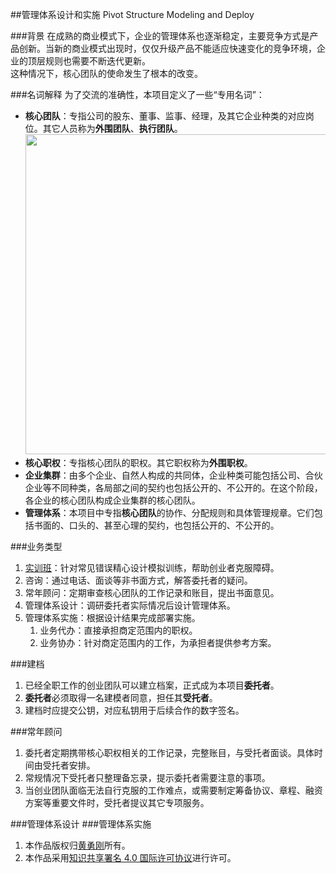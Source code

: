 ##管理体系设计和实施
Pivot Structure Modeling and Deploy

###背景
在成熟的商业模式下，企业的管理体系也逐渐稳定，主要竞争方式是产品创新。当新的商业模式出现时，仅仅升级产品不能适应快速变化的竞争环境，企业的顶层规则也需要不断迭代更新。  
这种情况下，核心团队的使命发生了根本的改变。  

###名词解释
为了交流的准确性，本项目定义了一些“专用名词”：

* **核心团队**：专指公司的股东、董事、监事、经理，及其它企业种类的对应岗位。其它人员称为**外围团队**、**执行团队**。
<img src="img/kernel.png" width=512></img>
* **核心职权**：专指核心团队的职权。其它职权称为**外围职权**。
* **企业集群**：由多个企业、自然人构成的共同体，企业种类可能包括公司、合伙企业等不同种类，各局部之间的契约也包括公开的、不公开的。在这个阶段，各企业的核心团队构成企业集群的核心团队。
* **管理体系**：本项目中专指**核心团队**的协作、分配规则和具体管理规章。它们包括书面的、口头的、甚至心理的契约，也包括公开的、不公开的。

###业务类型
1. [实训班](workshop/README.md)：针对常见错误精心设计模拟训练，帮助创业者克服障碍。
2. 咨询：通过电话、面谈等非书面方式，解答委托者的疑问。
3. 常年顾问：定期审查核心团队的工作记录和账目，提出书面意见。
4. 管理体系设计：调研委托者实际情况后设计管理体系。
5. 管理体系实施：根据设计结果完成部署实施。
	1. 业务代办：直接承担商定范围内的职权。
	2. 业务协办：针对商定范围内的工作，为承担者提供参考方案。

###建档
1. 已经全职工作的创业团队可以建立档案，正式成为本项目**委托者**。
2. **委托者**必须取得一名建模者同意，担任其**受托者**。
3. 建档时应提交公钥，对应私钥用于后续合作的数字签名。

###常年顾问
1. 委托者定期携带核心职权相关的工作记录，完整账目，与受托者面谈。具体时间由受托者安排。
2. 常规情况下受托者只整理备忘录，提示委托者需要注意的事项。
3. 当创业团队面临无法自行克服的工作难点，或需要制定筹备协议、章程、融资方案等重要文件时，受托者提议其它专项服务。

###管理体系设计
###管理体系实施


1. 本作品版权归[黄勇刚](mailto:huangyg@mars22.com)所有。
2. 本作品采用<a rel="license" href="http://creativecommons.org/licenses/by-sa/4.0/">知识共享署名 4.0 国际许可协议</a>进行许可。  